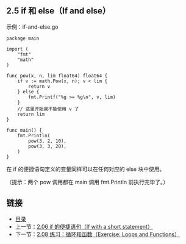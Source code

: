 ## 2.5 if 和 else（If and else）

示例：if-and-else.go

    package main

    import (
    	"fmt"
    	"math"
    )

    func pow(x, n, lim float64) float64 {
    	if v := math.Pow(x, n); v < lim {
    		return v
    	} else {
    		fmt.Printf("%g >= %g\n", v, lim)
    	}
    	// 这里开始就不能使用 v 了
    	return lim
    }

    func main() {
    	fmt.Println(
    		pow(3, 2, 10),
    		pow(3, 3, 20),
    	)
    }

在 if 的便捷语句定义的变量同样可以在任何对应的 else 块中使用。

（提示：两个 pow 调用都在 main 调用 fmt.Println 前执行完毕了。）

## 链接
* [目录](https://github.com/gnefiy/go-tour-zh/blob/master/README.md)
* 上一节：[2.06 if 的便捷语句（If with a short statement）](https://github.com/gnefiy/go-tour-zh/blob/master/tour/flowcontrol/02.06.md)
* 下一节：[2.08 练习：循环和函数（Exercise: Loops and Functions）](https://github.com/gnefiy/go-tour-zh/blob/master/tour/flowcontrol/02.08.md)
